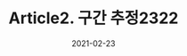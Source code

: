 ---
title:  "Article2. 구간 추정2322"

categories:
  - 빅데이터 분석 기사
tags: 
  - Part2. 빅데이터 탐색
  - Chapter3. 통계기법 이해
  - Section2. 추론통계
  - Article2. 구간 추정

toc: true
toc_sticky: true
 
date: 2021-02-23
last_modified_at: 2021-02-25
---